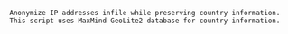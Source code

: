     Anonymize IP addresses infile while preserving country information.
    This script uses MaxMind GeoLite2 database for country information.
